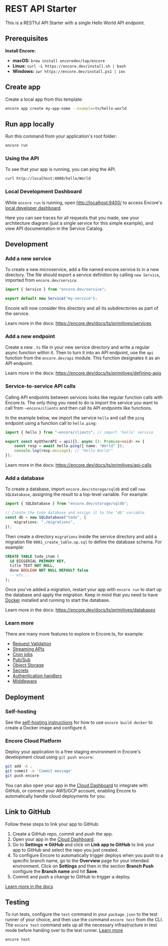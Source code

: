 # REST API Starter

This is a RESTful API Starter with a single Hello World API endpoint.

## Prerequisites

**Install Encore:**

-   **macOS:** `brew install encoredev/tap/encore`
-   **Linux:** `curl -L https://encore.dev/install.sh | bash`
-   **Windows:** `iwr https://encore.dev/install.ps1 | iex`

## Create app

Create a local app from this template:

```bash
encore app create my-app-name --example=ts/hello-world
```

## Run app locally

Run this command from your application's root folder:

```bash
encore run
```

### Using the API

To see that your app is running, you can ping the API.

```bash
curl http://localhost:4000/hello/World
```

### Local Development Dashboard

While `encore run` is running, open [http://localhost:9400/](http://localhost:9400/) to access Encore's [local developer dashboard](https://encore.dev/docs/observability/dev-dash).

Here you can see traces for all requests that you made, see your architecture diagram (just a single service for this simple example), and view API documentation in the Service Catalog.

## Development

### Add a new service

To create a new microservice, add a file named encore.service.ts in a new directory.
The file should export a service definition by calling `new Service`, imported from `encore.dev/service`.

```ts
import { Service } from "encore.dev/service";

export default new Service("my-service");
```

Encore will now consider this directory and all its subdirectories as part of the service.

Learn more in the docs: https://encore.dev/docs/ts/primitives/services

### Add a new endpoint

Create a new `.ts` file in your new service directory and write a regular async function within it. Then to turn it into an API endpoint, use the `api` function from the `encore.dev/api` module. This function designates it as an API endpoint.

Learn more in the docs: https://encore.dev/docs/ts/primitives/defining-apis

### Service-to-service API calls

Calling API endpoints between services looks like regular function calls with Encore.ts.
The only thing you need to do is import the service you want to call from `~encore/clients` and then call its API endpoints like functions.

In the example below, we import the service `hello` and call the `ping` endpoint using a function call to `hello.ping`:

```ts
import { hello } from "~encore/clients"; // import 'hello' service

export const myOtherAPI = api({}, async (): Promise<void> => {
    const resp = await hello.ping({ name: "World" });
    console.log(resp.message); // "Hello World!"
});
```

Learn more in the docs: https://encore.dev/docs/ts/primitives/api-calls

### Add a database

To create a database, import `encore.dev/storage/sqldb` and call `new SQLDatabase`, assigning the result to a top-level variable. For example:

```ts
import { SQLDatabase } from "encore.dev/storage/sqldb";

// Create the todo database and assign it to the "db" variable
const db = new SQLDatabase("todo", {
    migrations: "./migrations",
});
```

Then create a directory `migrations` inside the service directory and add a migration file `0001_create_table.up.sql` to define the database schema. For example:

```sql
CREATE TABLE todo_item (
  id BIGSERIAL PRIMARY KEY,
  title TEXT NOT NULL,
  done BOOLEAN NOT NULL DEFAULT false
  -- etc...
);
```

Once you've added a migration, restart your app with `encore run` to start up the database and apply the migration. Keep in mind that you need to have [Docker](https://docker.com) installed and running to start the database.

Learn more in the docs: https://encore.dev/docs/ts/primitives/databases

### Learn more

There are many more features to explore in Encore.ts, for example:

-   [Request Validation](https://encore.dev/docs/ts/primitives/validation)
-   [Streaming APIs](https://encore.dev/docs/ts/primitives/streaming-apis)
-   [Cron jobs](https://encore.dev/docs/ts/primitives/cron-jobs)
-   [Pub/Sub](https://encore.dev/docs/ts/primitives/pubsub)
-   [Object Storage](https://encore.dev/docs/ts/primitives/object-storage)
-   [Secrets](https://encore.dev/docs/ts/primitives/secrets)
-   [Authentication handlers](https://encore.dev/docs/ts/develop/auth)
-   [Middleware](https://encore.dev/docs/ts/develop/middleware)

## Deployment

### Self-hosting

See the [self-hosting instructions](https://encore.dev/docs/self-host/docker-build) for how to use `encore build docker` to create a Docker image and configure it.

### Encore Cloud Platform

Deploy your application to a free staging environment in Encore's development cloud using `git push encore`:

```bash
git add -A .
git commit -m 'Commit message'
git push encore
```

You can also open your app in the [Cloud Dashboard](https://app.encore.dev) to integrate with GitHub, or connect your AWS/GCP account, enabling Encore to automatically handle cloud deployments for you.

## Link to GitHub

Follow these steps to link your app to GitHub:

1. Create a GitHub repo, commit and push the app.
2. Open your app in the [Cloud Dashboard](https://app.encore.dev).
3. Go to **Settings ➔ GitHub** and click on **Link app to GitHub** to link your app to GitHub and select the repo you just created.
4. To configure Encore to automatically trigger deploys when you push to a specific branch name, go to the **Overview** page for your intended environment. Click on **Settings** and then in the section **Branch Push** configure the **Branch name** and hit **Save**.
5. Commit and push a change to GitHub to trigger a deploy.

[Learn more in the docs](https://encore.dev/docs/how-to/github)

## Testing

To run tests, configure the `test` command in your `package.json` to the test runner of your choice, and then use the command `encore test` from the CLI. The `encore test` command sets up all the necessary infrastructure in test mode before handing over to the test runner. [Learn more](https://encore.dev/docs/ts/develop/testing)

```bash
encore test
```
